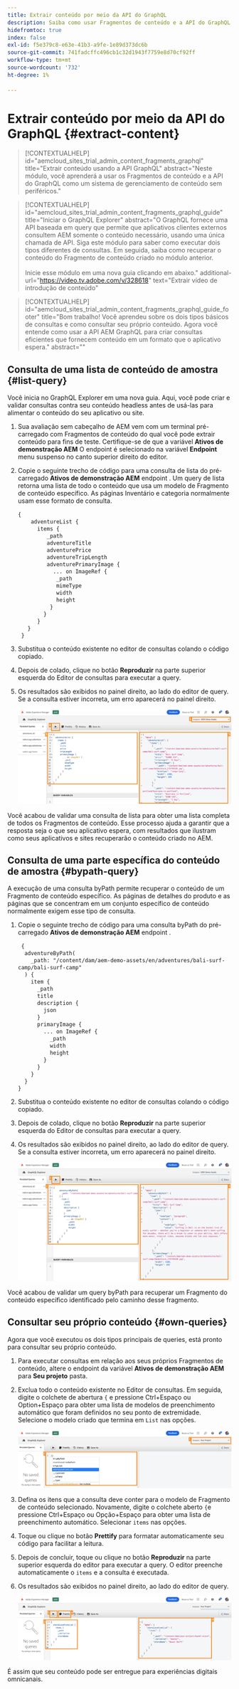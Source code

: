 ```yaml
---
title: Extrair conteúdo por meio da API do GraphQL
description: Saiba como usar Fragmentos de conteúdo e a API do GraphQL como um sistema de gerenciamento de conteúdo sem periféricos.
hidefromtoc: true
index: false
exl-id: f5e379c8-e63e-41b3-a9fe-1e89d373dc6b
source-git-commit: 741fadcffc496cb1c32d1943f7759e8d70cf92ff
workflow-type: tm+mt
source-wordcount: '732'
ht-degree: 1%

---
```



# Extrair conteúdo por meio da API do GraphQL {#extract-content}

>[!CONTEXTUALHELP]
>id="aemcloud_sites_trial_admin_content_fragments_graphql"
>title="Extrair conteúdo usando a API GraphQL"
>abstract="Neste módulo, você aprenderá a usar os Fragmentos de conteúdo e a API do GraphQL como um sistema de gerenciamento de conteúdo sem periféricos."

>[!CONTEXTUALHELP]
>id="aemcloud_sites_trial_admin_content_fragments_graphql_guide"
>title="Iniciar o GraphQL Explorer"
>abstract="O GraphQL fornece uma API baseada em query que permite que aplicativos clientes externos consultem AEM somente o conteúdo necessário, usando uma única chamada de API. Siga este módulo para saber como executar dois tipos diferentes de consultas. Em seguida, saiba como recuperar o conteúdo do Fragmento de conteúdo criado no módulo anterior.<br><br>Inicie esse módulo em uma nova guia clicando em abaixo."
>additional-url="https://video.tv.adobe.com/v/328618" text="Extrair vídeo de introdução de conteúdo"

>[!CONTEXTUALHELP]
>id="aemcloud_sites_trial_admin_content_fragments_graphql_guide_footer"
>title="Bom trabalho! Você aprendeu sobre os dois tipos básicos de consultas e como consultar seu próprio conteúdo. Agora você entende como usar a API AEM GraphQL para criar consultas eficientes que fornecem conteúdo em um formato que o aplicativo espera."
>abstract=""

## Consulta de uma lista de conteúdo de amostra {#list-query}

Você inicia no GraphQL Explorer em uma nova guia. Aqui, você pode criar e validar consultas contra seu conteúdo headless antes de usá-las para alimentar o conteúdo do seu aplicativo ou site.

1. Sua avaliação sem cabeçalho de AEM vem com um terminal pré-carregado com Fragmentos de conteúdo do qual você pode extrair conteúdo para fins de teste. Certifique-se de que a variável **Ativos de demonstração AEM** O endpoint é selecionado na variável **Endpoint** menu suspenso no canto superior direito do editor.

1. Copie o seguinte trecho de código para uma consulta de lista do pré-carregado **Ativos de demonstração AEM** endpoint . Um query de lista retorna uma lista de todo o conteúdo que usa um modelo de Fragmento de conteúdo específico. As páginas Inventário e categoria normalmente usam esse formato de consulta.

   ```text
   {
       adventureList {
         items {
            _path
            adventureTitle
            adventurePrice
            adventureTripLength
            adventurePrimaryImage {
              ... on ImageRef {
               _path
               mimeType
               width
               height
             }
           }
         }
      }
    }
   ```

1. Substitua o conteúdo existente no editor de consultas colando o código copiado.

1. Depois de colado, clique no botão **Reproduzir** na parte superior esquerda do Editor de consultas para executar a query.

1. Os resultados são exibidos no painel direito, ao lado do editor de query. Se a consulta estiver incorreta, um erro aparecerá no painel direito.

   ![Listar consulta](assets/do-not-localize/list-query-1-3-4-5.png)

Você acabou de validar uma consulta de lista para obter uma lista completa de todos os Fragmentos de conteúdo. Esse processo ajuda a garantir que a resposta seja o que seu aplicativo espera, com resultados que ilustram como seus aplicativos e sites recuperarão o conteúdo criado no AEM.

## Consulta de uma parte específica do conteúdo de amostra {#bypath-query}

A execução de uma consulta byPath permite recuperar o conteúdo de um Fragmento de conteúdo específico. As páginas de detalhes do produto e as páginas que se concentram em um conjunto específico de conteúdo normalmente exigem esse tipo de consulta.

1. Copie o seguinte trecho de código para uma consulta byPath do pré-carregado **Ativos de demonstração AEM** endpoint .

   ```text
    {
     adventureByPath(
       _path: "/content/dam/aem-demo-assets/en/adventures/bali-surf-camp/bali-surf-camp"
     ) {
       item {
         _path
         title
         description {
           json
         }
         primaryImage {
           ... on ImageRef {
             _path
             width
             height
           }
         }
       }
     }
   }
   ```

1. Substitua o conteúdo existente no editor de consultas colando o código copiado.

1. Depois de colado, clique no botão **Reproduzir** na parte superior esquerda do Editor de consultas para executar a query.

1. Os resultados são exibidos no painel direito, ao lado do editor de query. Se a consulta estiver incorreta, um erro aparecerá no painel direito.

   ![Resultados da consulta porPath](assets/do-not-localize/bypath-query-2-3-4.png)

Você acabou de validar um query byPath para recuperar um Fragmento do conteúdo específico identificado pelo caminho desse fragmento.

## Consultar seu próprio conteúdo {#own-queries}

Agora que você executou os dois tipos principais de queries, está pronto para consultar seu próprio conteúdo.

1. Para executar consultas em relação aos seus próprios Fragmentos de conteúdo, altere o endpoint da variável **Ativos de demonstração AEM** para **Seu projeto** pasta.

1. Exclua todo o conteúdo existente no Editor de consultas. Em seguida, digite o colchete de abertura `{` e pressione Ctrl+Espaço ou Option+Espaço para obter uma lista de modelos de preenchimento automático que foram definidos no seu ponto de extremidade. Selecione o modelo criado que termina em `List` nas opções.

   ![Iniciar consulta personalizada](assets/do-not-localize/custom-query-1-2.png)

1. Defina os itens que a consulta deve conter para o modelo de Fragmento de conteúdo selecionado. Novamente, digite o colchete aberto `{`e pressione Ctrl+Espaço ou Opção+Espaço para obter uma lista de preenchimento automático. Selecionar `items` nas opções.

1. Toque ou clique no botão **Prettify** para formatar automaticamente seu código para facilitar a leitura.

1. Depois de concluir, toque ou clique no botão **Reproduzir** na parte superior esquerda do editor para executar a query. O editor preenche automaticamente o `items` e a consulta é executada.

1. Os resultados são exibidos no painel direito, ao lado do editor de query.

   ![Executar consulta personalizada](assets/do-not-localize/custom-query-3-4-5-6.png)

É assim que seu conteúdo pode ser entregue para experiências digitais omnicanais.
